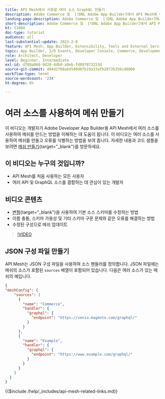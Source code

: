 ```yaml
---
title: API Mesh에서 사용할 여러 소스 GraphQL 만들기
description: Adobe Commerce 및  [!DNL Adobe App Builder]에서 API Mesh에 여러 소스를 사용하는 방법을 알아봅니다. 몇 가지 일반적인 오류와 이를 해결하는 방법에 대해 알아봅니다.
landing-page-description: Adobe Commerce 및  [!DNL Adobe App Builder]에서 API Mesh를 사용하는 방법을 알아봅니다. 여러 소스가 있는 메쉬를 만들고 몇 가지 일반적인 오류를 해결하는 방법에 대해 알아봅니다.
short-description: Adobe Commerce 및  [!DNL Adobe App Builder]에서 API Mesh를 사용하는 방법을 알아봅니다. 여러 소스가 있는 메쉬를 만들고 몇 가지 일반적인 오류를 해결하는 방법에 대해 알아봅니다.
kt: 11804
doc-type: tutorial
audience: all
last-substantial-update: 2023-2-8
feature: API Mesh, App Builder, Extensibility, Tools and External Services, Backend Development
topic: App Builder, I/O Events, Developer Console, Commerce, Development, Integrations
role: Architect, Developer
level: Beginner, Intermediate
exl-id: d788a068-9d20-4db0-a0eb-fd897873253d
source-git-commit: 404d2708a6d540d6fb19a33afb20726356cd8000
workflow-type: tm+mt
source-wordcount: '234'
ht-degree: 0%

---
```


# 여러 소스를 사용하여 메쉬 만들기

이 비디오는 개발자가 Adobe Developer App Builder용 API Mesh에서 여러 소스를 사용하여 메쉬를 만드는 방법을 이해하는 데 도움이 됩니다. 이 비디오는 여러 소스를 사용하여 메쉬를 만들고 오류를 식별하는 방법을 보여 줍니다. 자세한 내용과 코드 샘플을 보려면 [메쉬 만들기](https://developer.adobe.com/graphql-mesh-gateway/gateway/create-mesh/#create-a-mesh-1){target="_blank"}를 방문하세요.

## 이 비디오는 누구의 것입니까?

* API Mesh를 처음 사용하는 모든 사용자
* 여러 API 및 GraphQL 소스를 결합하는 데 관심이 있는 개발자

## 비디오 콘텐츠

* [변형](https://developer.adobe.com/graphql-mesh-gateway/gateway/transforms/){target="_blank"}을 사용하여 기본 소스 스키마를 수정하는 방법
* 이름 충돌, 스키마 가용성 및 기타 스키마 구문 문제와 같은 오류를 해결하는 방법
* 수정된 구성으로 메쉬 업데이트

>[!VIDEO](https://video.tv.adobe.com/v/3419790?quality=12&learn=on&captions=kor)

## JSON 구성 파일 만들기

API Mesh는 JSON 구성 파일을 사용하여 소스 핸들러를 정의합니다. JSON 파일에는 메쉬의 소스가 포함된 `sources` 배열이 포함되어 있습니다. 다음은 여러 소스가 있는 메쉬의 예입니다.

```json
{
"meshConfig": {
    "sources": [
      {
        "name": "Commerce",
        "handler": {
          "graphql": {
            "endpoint": "https://venia.magento.com/graphql/"
          }
        }
      },
      {
        "name": "Example",
        "handler": {
          "graphql": {
            "endpoint": "https://www.example.com/graphql/"
          }
        }
      }
    ]
  }
}
```

{{$include /help/_includes/api-mesh-related-links.md}}
